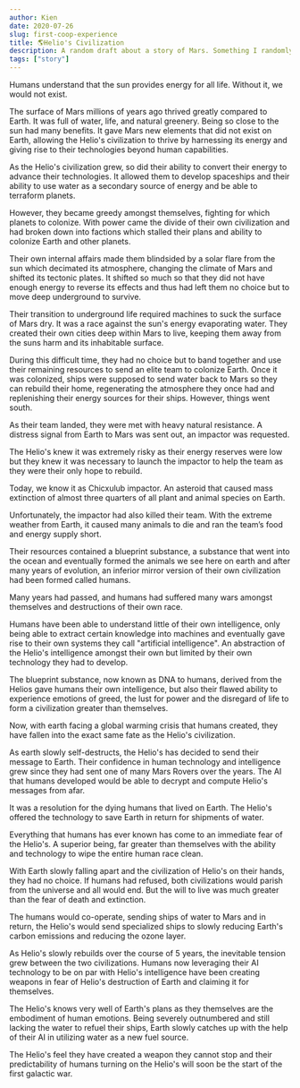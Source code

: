 ```yaml
---
author: Kien
date: 2020-07-26
slug: first-coop-experience
title: 🌎Helio's Civilization
description: A random draft about a story of Mars. Something I randomly thought of during lunch time.
tags: ["story"]
---
```


Humans understand that the sun provides energy for all life. Without it, we would not exist.

The surface of Mars millions of years ago thrived greatly compared to Earth. It was full of water, life, and natural greenery. Being so close to the sun had many benefits. It gave Mars new elements that did not exist on Earth, allowing the Helio's civilization to thrive by harnessing its energy and giving rise to their technologies beyond human capabilities.

As the Helio's civilization grew, so did their ability to convert their energy to advance their technologies. It allowed them to develop spaceships and their ability to use water as a secondary source of energy and be able to terraform planets.

However, they became greedy amongst themselves, fighting for which planets to colonize. With power came the divide of their own civilization and had broken down into factions which stalled their plans and ability to colonize Earth and other planets.

Their own internal affairs made them blindsided by a solar flare from the sun which decimated its atmosphere, changing the climate of Mars and shifted its tectonic plates. It shifted so much so that they did not have enough energy to reverse its effects and thus had left them no choice but to move deep underground to survive.

Their transition to underground life required machines to suck the surface of Mars dry. It was a race against the sun's energy evaporating water. They created their own cities deep within Mars to live, keeping them away from the suns harm and its inhabitable surface.

During this difficult time, they had no choice but to band together and use their remaining resources to send an elite team to colonize Earth. Once it was colonized, ships were supposed to send water back to Mars so they can rebuild their home, regenerating the atmosphere they once had and replenishing their energy sources for their ships.
However, things went south. 

As their team landed, they were met with heavy natural resistance. A distress signal from Earth to Mars was sent out, an impactor was requested.


The Helio's knew it was extremely risky as their energy reserves were low but they knew it was necessary to launch the impactor to help the team as they were their only hope to rebuild.

Today, we know it as Chicxulub impactor. An asteroid that caused mass extinction of almost three quarters of all plant and animal species on Earth.

Unfortunately, the impactor had also killed their team. With the extreme weather from Earth, it caused many animals to die and ran the team’s food and energy supply short.

Their resources contained a blueprint substance, a substance that went into the ocean and eventually formed the animals we see here on earth and after many years of evolution, an inferior mirror version of their own civilization had been formed called humans.

Many years had passed, and humans had suffered many wars amongst themselves and destructions of their own race.

Humans have been able to understand little of their own intelligence, only being able to extract certain knowledge into machines and eventually gave rise to their own systems they call "artificial intelligence". An abstraction of the Helio's intelligence amongst their own but limited by their own technology they had to develop.

The blueprint substance, now known as DNA to humans, derived from the Helios gave humans their own intelligence, but also their flawed ability to experience emotions of greed, the lust for power and the disregard of life to form a civilization greater than themselves.

Now, with earth facing a global warming crisis that humans created, they have fallen into the exact same fate as the Helio's civilization.

As earth slowly self-destructs, the Helio's has decided to send their message to Earth. Their confidence in human technology and intelligence grew since they had sent one of many Mars Rovers over the years. The AI that humans developed would be able to decrypt and compute Helio's messages from afar.

It was a resolution for the dying humans that lived on Earth. The Helio's offered the technology to save Earth in return for shipments of water.

Everything that humans has ever known has come to an immediate fear of the Helio's. A superior being, far greater than themselves with the ability and technology to wipe the entire human race clean.

With Earth slowly falling apart and the civilization of Helio's on their hands, they had no choice. If humans had refused, both civilizations would parish from the universe and all would end. But the will to live was much greater than the fear of death and extinction.

The humans would co-operate, sending ships of water to Mars and in return, the Helio's would send specialized ships to slowly reducing Earth's carbon emissions and reducing the ozone layer.

As Helio's slowly rebuilds over the course of 5 years, the inevitable tension grew between the two civilizations. Humans now leveraging their AI technology to be on par with Helio's intelligence have been creating weapons in fear of Helio's destruction of Earth and claiming it for themselves.

The Helio's knows very well of Earth's plans as they themselves are the embodiment of human emotions. Being severely outnumbered and still lacking the water to refuel their ships, Earth slowly catches up with the help of their AI in utilizing water as a new fuel source.

The Helio's feel they have created a weapon they cannot stop and their predictability of humans turning on the Helio's will soon be the start of the first galactic war.
